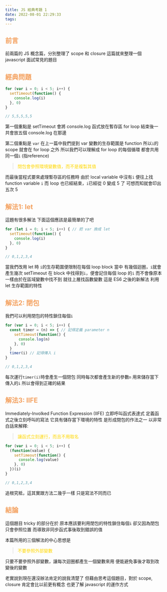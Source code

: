 ```yaml
---
title: JS 經典考題 1
date: 2022-08-01 22:29:33
tags:
---
```


## <font color="#f4a261">前言</font>

前兩篇的 JS 概念篇，分別整理了 scope 和 closure
這篇就來整理一個 javascript 面試常見的題目

## <font color="#f4a261">經典問題</font>

```javascript
for (var i = 0; i < 5; i++) {
  setTimeout(function() {
    console.log(i)
  }, 0)
}

// 5,5,5,5,5
```
第一個重點是 
setTimeout 會將 console.log 函式放在暫存區
for loop 結束後一共會放五個 console.log 在那邊

第二個重點是 `var`
在上一篇中我們提到 var 變數的生存範圍是 function
所以`i`的 scope 就會在 for loop 之外
所以我們可以理解成 for loop 的每個循環
都會共用同一個`i` (指reference)

> <font color='gold'>閉包會參照環境變數值，而不是複製其值</font>

而最後當程式要來處理暫存區的任務時
由於 local variable 中沒有`i`
便往上找 function variable `i`
而 loop 也已經結束，`i`已經從 0 變成 5 了
可想而知就會印出五次 5

## <font color="#f4a261">解法1: let</font>

這題有很多解法
下面這個應該是最簡單的了吧

```javascript
for (let i = 0; i < 5; i++) { // 把 var 換成 let
  setTimeout(function() {
    console.log(i)
  }, 0)
}

// 0,1,2,3,4
```

當我們改用 let 時
`i`的生存範圍便限制在每個 loop block 當中
有幾個迴圈，`i`就會產生幾次
setTimeout 在 block 中找得到`i`，便會記住每個 loop 的`i`
而不會像原本一樣由於在區域變數中找不到
就往上層找函數變數
這是 ES6 之後的新解法
利用 let 生存範圍的特性

## <font color="#f4a261">解法2: 閉包</font>

我們可以利用閉包的特性鎖住每個`i`

```javascript
for (var i = 0; i < 5; i++) {
  const timer = (n) => { // 記得定義 parameter n
    setTimeout(function() {
      console.log(n)
    }, 0)
  }
  timer(i) // 記得傳入 i
}

// 0,1,2,3,4
```
每次運行`timer(i)`時會產生一個閉包
同時每次都會產生新的參數`n`
用來儲存當下傳入的`i`
所以會得到正確的結果

## <font color="#f4a261">解法3: IIFE</font>

Immediately-Involked Function Expression (IIFE)
立即呼叫函式表達式
定義函式之後立刻呼叫的寫法
它具有儲存當下環境的特性
是形成閉包的作法之一
以非常白話來解釋: 

> <font color="gold">讓函式立刻運行，而且不用取名</font>

```javascript
for (var i = 0; i < 5; i++) {
  (function(value) {
    setTimeout(function() {
      console.log(value)
    }, 0)
  })(i)
}

// 0,1,2,3,4
```

追根究柢，這其實跟方法二幾乎一樣
只是寫法不同而已

## <font color="#f4a261">結論</font>

這個題目 tricky 的部分在於
原本應該要利用閉包的特性鎖住每個`i`
卻又因為閉包只會參照位置
而導致非同步函式事後取到錯誤的值

本篇所用的三個解法的中心思想是

> <font color="gold">不要參照外部變數</font>

只要不要參照外部變數，讓每次迴圈都產生一個變數來用
便能避免事後才取到改變後的變數

老實說到現在還沒辦法肯定的說我清楚了
但藉由思考這個題目，對於 scope, closure 肯定會比以前更有概念
也更了解 javascript 的運作方式